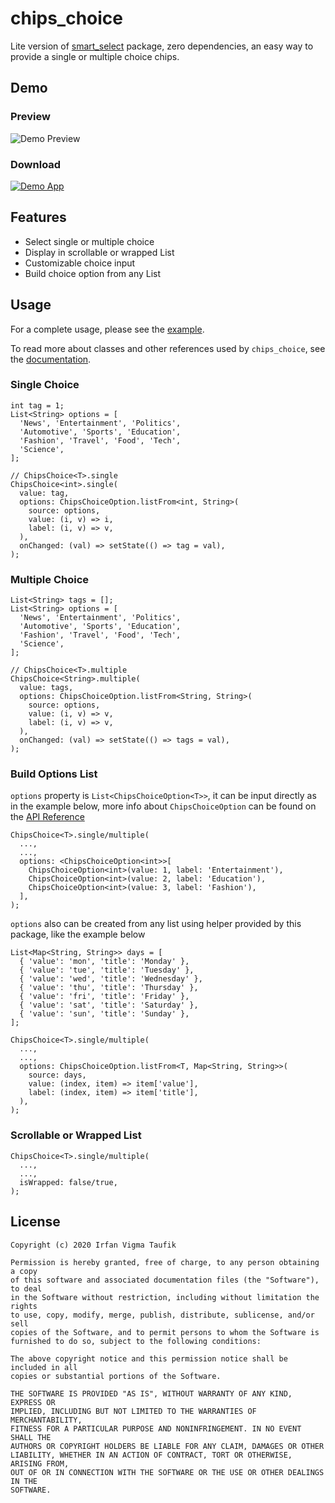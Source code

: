 # chips_choice

Lite version of [smart_select](https://pub.dev/packages/smart_select) package, zero dependencies, an easy way to provide a single or multiple choice chips.

## Demo

### Preview

![Demo Preview](https://github.com/davigmacode/flutter_chips_choice/raw/master/example/art/screencast.gif)

### Download

[![Demo App](https://github.com/davigmacode/flutter_chips_choice/raw/master/example/art/qr-apk.png "ChipsChoice Demo App")](https://github.com/davigmacode/flutter_chips_choice/blob/master/example/art/ChipsChoice.apk?raw=true)


## Features

* Select single or multiple choice
* Display in scrollable or wrapped List
* Customizable choice input
* Build choice option from any List

## Usage

For a complete usage, please see the [example](https://pub.dev/packages/chips_choice#-example-tab-).

To read more about classes and other references used by `chips_choice`, see the [documentation](https://pub.dev/documentation/chips_choice/latest/).

### Single Choice

```
int tag = 1;
List<String> options = [
  'News', 'Entertainment', 'Politics',
  'Automotive', 'Sports', 'Education',
  'Fashion', 'Travel', 'Food', 'Tech',
  'Science',
];

// ChipsChoice<T>.single
ChipsChoice<int>.single(
  value: tag,
  options: ChipsChoiceOption.listFrom<int, String>(
    source: options,
    value: (i, v) => i,
    label: (i, v) => v,
  ),
  onChanged: (val) => setState(() => tag = val),
);

```

### Multiple Choice

```
List<String> tags = [];
List<String> options = [
  'News', 'Entertainment', 'Politics',
  'Automotive', 'Sports', 'Education',
  'Fashion', 'Travel', 'Food', 'Tech',
  'Science',
];

// ChipsChoice<T>.multiple
ChipsChoice<String>.multiple(
  value: tags,
  options: ChipsChoiceOption.listFrom<String, String>(
    source: options,
    value: (i, v) => v,
    label: (i, v) => v,
  ),
  onChanged: (val) => setState(() => tags = val),
);
```

### Build Options List

`options` property is `List<ChipsChoiceOption<T>>`, it can be input directly as in the example below, more info about `ChipsChoiceOption` can be found on the [API Reference](https://pub.dev/documentation/chips_choice/latest/chips_choice/ChipsChoiceOption-class.html)

```
ChipsChoice<T>.single/multiple(
  ...,
  ...,
  options: <ChipsChoiceOption<int>>[
    ChipsChoiceOption<int>(value: 1, label: 'Entertainment'),
    ChipsChoiceOption<int>(value: 2, label: 'Education'),
    ChipsChoiceOption<int>(value: 3, label: 'Fashion'),
  ],
);
```

`options` also can be created from any list using helper provided by this package, like the example below

```
List<Map<String, String>> days = [
  { 'value': 'mon', 'title': 'Monday' },
  { 'value': 'tue', 'title': 'Tuesday' },
  { 'value': 'wed', 'title': 'Wednesday' },
  { 'value': 'thu', 'title': 'Thursday' },
  { 'value': 'fri', 'title': 'Friday' },
  { 'value': 'sat', 'title': 'Saturday' },
  { 'value': 'sun', 'title': 'Sunday' },
];

ChipsChoice<T>.single/multiple(
  ...,
  ...,
  options: ChipsChoiceOption.listFrom<T, Map<String, String>>(
    source: days,
    value: (index, item) => item['value'],
    label: (index, item) => item['title'],
  ),
);
```

### Scrollable or Wrapped List

```
ChipsChoice<T>.single/multiple(
  ...,
  ...,
  isWrapped: false/true,
);
```

## License

```
Copyright (c) 2020 Irfan Vigma Taufik

Permission is hereby granted, free of charge, to any person obtaining a copy
of this software and associated documentation files (the "Software"), to deal
in the Software without restriction, including without limitation the rights
to use, copy, modify, merge, publish, distribute, sublicense, and/or sell
copies of the Software, and to permit persons to whom the Software is
furnished to do so, subject to the following conditions:

The above copyright notice and this permission notice shall be included in all
copies or substantial portions of the Software.

THE SOFTWARE IS PROVIDED "AS IS", WITHOUT WARRANTY OF ANY KIND, EXPRESS OR
IMPLIED, INCLUDING BUT NOT LIMITED TO THE WARRANTIES OF MERCHANTABILITY,
FITNESS FOR A PARTICULAR PURPOSE AND NONINFRINGEMENT. IN NO EVENT SHALL THE
AUTHORS OR COPYRIGHT HOLDERS BE LIABLE FOR ANY CLAIM, DAMAGES OR OTHER
LIABILITY, WHETHER IN AN ACTION OF CONTRACT, TORT OR OTHERWISE, ARISING FROM,
OUT OF OR IN CONNECTION WITH THE SOFTWARE OR THE USE OR OTHER DEALINGS IN THE
SOFTWARE.
```
